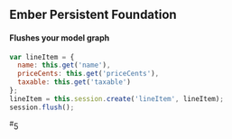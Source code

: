 ##  Ember Persistent Foundation

#### Flushes your model graph

```javascript
var lineItem = {
  name: this.get('name'),
  priceCents: this.get('priceCents'),
  taxable: this.get('taxable')
};
lineItem = this.session.create('lineItem', lineItem);
session.flush();
```

<div class="number"><sup>#</sup>5</div>
